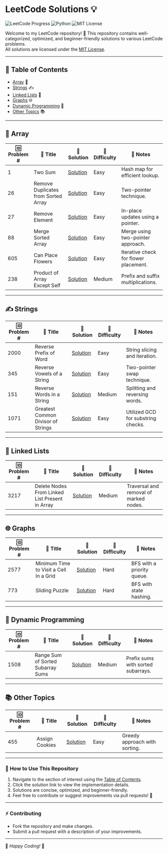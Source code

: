 # LeetCode Solutions 💡

![LeetCode Progress](https://img.shields.io/badge/LeetCode-100%2B%20Solved-yellow)
![Python](https://img.shields.io/badge/Python-3.8%2B-blue)
![MIT License](https://img.shields.io/badge/License-MIT-green)

Welcome to my LeetCode repository! 🎉 This repository contains well-categorized, optimized, and beginner-friendly solutions to various LeetCode problems.  
All solutions are licensed under the [MIT License](LICENSE).

---

## 📖 **Table of Contents**
- [Array](#array) 🧮
- [Strings](#strings) ✍️
- [Linked Lists](#linked-lists) 🔗
- [Graphs](#graphs) 🌐
- [Dynamic Programming](#dynamic-programming) 🤖
- [Other Topics](#other-topics) 📚

---

## 🧮 **Array**

| 🆔 Problem # | 📜 Title                          | 🔗 Solution                       | 🚦 Difficulty | 📝 Notes                                |
|--------------|----------------------------------|-----------------------------------|---------------|-----------------------------------------|
| 1            | Two Sum                         | [Solution](solutions/array/two_sum.py) | Easy          | Hash map for efficient lookup.         |
| 26           | Remove Duplicates from Sorted Array | [Solution](solutions/remove_duplicates.py) | Easy | Two-pointer technique.               |
| 27           | Remove Element                  | [Solution](solutions/remove_element.py) | Easy  | In-place updates using a pointer.    |
| 88           | Merge Sorted Array              | [Solution](solutions/merge_sorted_array.py) | Easy | Merge using two-pointer approach.    |
| 605          | Can Place Flowers               | [Solution](solutions/can_place_flowers.py) | Easy | Iterative check for flower placement.|
| 238          | Product of Array Except Self    | [Solution](solutions/product_except_self.py) | Medium | Prefix and suffix multiplications.   |

---

## ✍️ **Strings**

| 🆔 Problem # | 📜 Title                          | 🔗 Solution                       | 🚦 Difficulty | 📝 Notes                                |
|--------------|----------------------------------|-----------------------------------|---------------|-----------------------------------------|
| 2000         | Reverse Prefix of Word          | [Solution](solutions/reverse_prefix.py) | Easy  | String slicing and iteration.        |
| 345          | Reverse Vowels of a String      | [Solution](solutions/reverse_vowels.py) | Easy  | Two-pointer swap technique.          |
| 151          | Reverse Words in a String       | [Solution](solutions/reverse_words.py) | Medium | Splitting and reversing words.       |
| 1071         | Greatest Common Divisor of Strings | [Solution](solutions/gcd_strings.py) | Easy  | Utilized GCD for substring checks.   |

---

## 🔗 **Linked Lists**

| 🆔 Problem # | 📜 Title                          | 🔗 Solution                       | 🚦 Difficulty | 📝 Notes                                |
|--------------|----------------------------------|-----------------------------------|---------------|-----------------------------------------|
| 3217         | Delete Nodes From Linked List Present in Array | [Solution](solutions/delete_nodes.py) | Medium | Traversal and removal of marked nodes.|

---

## 🌐 **Graphs**

| 🆔 Problem # | 📜 Title                          | 🔗 Solution                       | 🚦 Difficulty | 📝 Notes                                |
|--------------|----------------------------------|-----------------------------------|---------------|-----------------------------------------|
| 2577         | Minimum Time to Visit a Cell In a Grid | [Solution](solutions/min_time_grid.py) | Hard | BFS with a priority queue.           |
| 773          | Sliding Puzzle                  | [Solution](solutions/sliding_puzzle.py) | Hard  | BFS with state hashing.              |

---

## 🤖 **Dynamic Programming**

| 🆔 Problem # | 📜 Title                          | 🔗 Solution                       | 🚦 Difficulty | 📝 Notes                                |
|--------------|----------------------------------|-----------------------------------|---------------|-----------------------------------------|
| 1508         | Range Sum of Sorted Subarray Sums | [Solution](solutions/range_sum.py) | Medium | Prefix sums with sorted subarrays.   |

---

## 📚 **Other Topics**

| 🆔 Problem # | 📜 Title                          | 🔗 Solution                       | 🚦 Difficulty | 📝 Notes                                |
|--------------|----------------------------------|-----------------------------------|---------------|-----------------------------------------|
| 455          | Assign Cookies                  | [Solution](solutions/assign_cookies.py) | Easy  | Greedy approach with sorting.        |

---

### 🌟 **How to Use This Repository**
1. Navigate to the section of interest using the [Table of Contents](#table-of-contents).  
2. Click the solution link to view the implementation details.  
3. Solutions are concise, optimized, and beginner-friendly.  
4. Feel free to contribute or suggest improvements via pull requests! 🤝

---

### ⚡ **Contributing**
- Fork the repository and make changes.
- Submit a pull request with a description of your improvements.

---

🌟 *Happy Coding!* 🌟
